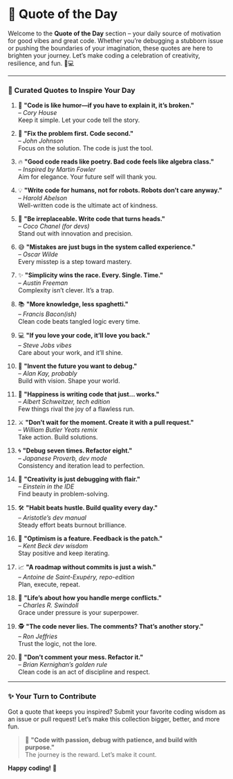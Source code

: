 # 📜 Quote of the Day

Welcome to the **Quote of the Day** section – your daily source of motivation for good vibes and great code. Whether you’re debugging a stubborn issue or pushing the boundaries of your imagination, these quotes are here to brighten your journey. Let’s make coding a celebration of creativity, resilience, and fun. 🎉💻

---

### 🌟 Curated Quotes to Inspire Your Day

1. 🚀 **"Code is like humor—if you have to explain it, it’s broken."**  
   _– Cory House_  
   Keep it simple. Let your code tell the story.

2. 🤔 **"Fix the problem first. Code second."**  
   _– John Johnson_  
   Focus on the solution. The code is just the tool.

3. 🔥 **"Good code reads like poetry. Bad code feels like algebra class."**  
   _– Inspired by Martin Fowler_  
   Aim for elegance. Your future self will thank you.

4. 💡 **"Write code for humans, not for robots. Robots don’t care anyway."**  
   _– Harold Abelson_  
   Well-written code is the ultimate act of kindness.

5. 🌟 **"Be irreplaceable. Write code that turns heads."**  
   _– Coco Chanel (for devs)_  
   Stand out with innovation and precision.

6. 😅 **"Mistakes are just bugs in the system called experience."**  
   _– Oscar Wilde_  
   Every misstep is a step toward mastery.

7. ✨ **"Simplicity wins the race. Every. Single. Time."**  
   _– Austin Freeman_  
   Complexity isn’t clever. It’s a trap.

8. 📚 **"More knowledge, less spaghetti."**  
   _– Francis Bacon(ish)_  
   Clean code beats tangled logic every time.

9. 💻 **"If you love your code, it’ll love you back."**  
   _– Steve Jobs vibes_  
   Care about your work, and it’ll shine.

10. 🌌 **"Invent the future you want to debug."**  
    _– Alan Kay, probably_  
    Build with vision. Shape your world.

11. 🎯 **"Happiness is writing code that just… works."**  
    _– Albert Schweitzer, tech edition_  
    Few things rival the joy of a flawless run.

12. ⚔️ **"Don’t wait for the moment. Create it with a pull request."**  
    _– William Butler Yeats remix_  
    Take action. Build solutions.

13. 🌀 **"Debug seven times. Refactor eight."**  
    _– Japanese Proverb, dev mode_  
    Consistency and iteration lead to perfection.

14. 🎨 **"Creativity is just debugging with flair."**  
    _– Einstein in the IDE_  
    Find beauty in problem-solving.

15. 🛠️ **"Habit beats hustle. Build quality every day."**  
    _– Aristotle’s dev manual_  
    Steady effort beats burnout brilliance.

16. 🌈 **"Optimism is a feature. Feedback is the patch."**  
    _– Kent Beck dev wisdom_  
    Stay positive and keep iterating.

17. 📈 **"A roadmap without commits is just a wish."**  
    _– Antoine de Saint-Exupéry, repo-edition_  
    Plan, execute, repeat.

18. 🔄 **"Life’s about how you handle merge conflicts."**  
    _– Charles R. Swindoll_  
    Grace under pressure is your superpower.

19. 🕵️ **"The code never lies. The comments? That’s another story."**  
    _– Ron Jeffries_  
    Trust the logic, not the lore.

20. 🛑 **"Don’t comment your mess. Refactor it."**  
    _– Brian Kernighan’s golden rule_  
    Clean code is an act of discipline and respect.

---

### ✨ Your Turn to Contribute

Got a quote that keeps you inspired? Submit your favorite coding wisdom as an issue or pull request! Let’s make this collection bigger, better, and more fun.

> 💬 **"Code with passion, debug with patience, and build with purpose."**  
> The journey is the reward. Let’s make it count.

**Happy coding!** 🚀
